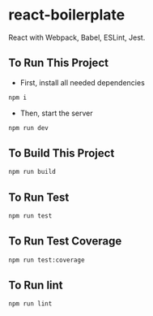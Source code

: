# react-boilerplate

React with Webpack, Babel, ESLint, Jest.

## To Run This Project

- First, install all needed dependencies

```sh
npm i
```

- Then, start the server

```sh
npm run dev
```

## To Build This Project

```sh
npm run build
```

## To Run Test

```sh
npm run test
```

## To Run Test Coverage

```sh
npm run test:coverage
```

## To Run lint

```sh
npm run lint
```
